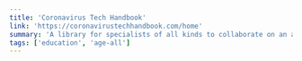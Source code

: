 ```yaml
---
title: 'Coronavirus Tech Handbook'
link: 'https://coronavirustechhandbook.com/home'
summary: 'A library for specialists of all kinds to collaborate on an agile and sophisticated response to the coronavirus outbreak and subsequent impacts.'
tags: ['education', 'age-all']
---
```

